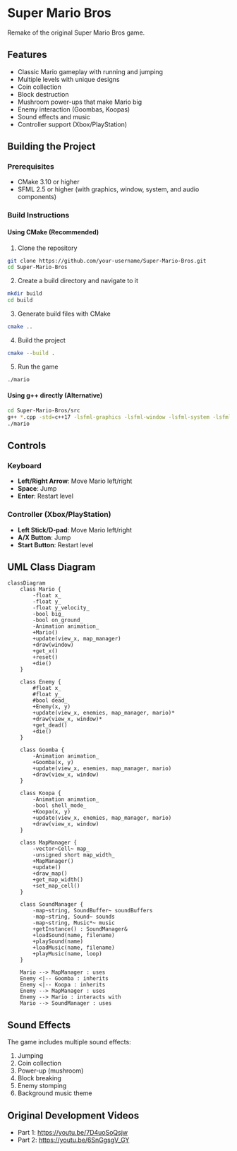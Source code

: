 # Super Mario Bros
Remake of the original Super Mario Bros game.

## Features
- Classic Mario gameplay with running and jumping
- Multiple levels with unique designs
- Coin collection
- Block destruction
- Mushroom power-ups that make Mario big
- Enemy interaction (Goombas, Koopas)
- Sound effects and music
- Controller support (Xbox/PlayStation)

## Building the Project

### Prerequisites
- CMake 3.10 or higher
- SFML 2.5 or higher (with graphics, window, system, and audio components)

### Build Instructions

#### Using CMake (Recommended)
1. Clone the repository
```bash
git clone https://github.com/your-username/Super-Mario-Bros.git
cd Super-Mario-Bros
```

2. Create a build directory and navigate to it
```bash
mkdir build
cd build
```

3. Generate build files with CMake
```bash
cmake ..
```

4. Build the project
```bash
cmake --build .
```

5. Run the game
```bash
./mario
```

#### Using g++ directly (Alternative)
```bash
cd Super-Mario-Bros/src
g++ *.cpp -std=c++17 -lsfml-graphics -lsfml-window -lsfml-system -lsfml-audio -o mario
./mario
```

## Controls

### Keyboard
- **Left/Right Arrow**: Move Mario left/right
- **Space**: Jump
- **Enter**: Restart level

### Controller (Xbox/PlayStation)
- **Left Stick/D-pad**: Move Mario left/right
- **A/X Button**: Jump
- **Start Button**: Restart level

## UML Class Diagram

```mermaid
classDiagram
    class Mario {
        -float x_
        -float y_
        -float y_velocity_
        -bool big_
        -bool on_ground_
        -Animation animation_
        +Mario()
        +update(view_x, map_manager)
        +draw(window)
        +get_x()
        +reset()
        +die()
    }
    
    class Enemy {
        #float x_
        #float y_
        #bool dead_
        +Enemy(x, y)
        +update(view_x, enemies, map_manager, mario)*
        +draw(view_x, window)*
        +get_dead()
        +die()
    }
    
    class Goomba {
        -Animation animation_
        +Goomba(x, y)
        +update(view_x, enemies, map_manager, mario)
        +draw(view_x, window)
    }
    
    class Koopa {
        -Animation animation_
        -bool shell_mode_
        +Koopa(x, y)
        +update(view_x, enemies, map_manager, mario)
        +draw(view_x, window)
    }
    
    class MapManager {
        -vector~Cell~ map_
        -unsigned short map_width_
        +MapManager()
        +update()
        +draw_map()
        +get_map_width()
        +set_map_cell()
    }
    
    class SoundManager {
        -map~string, SoundBuffer~ soundBuffers
        -map~string, Sound~ sounds
        -map~string, Music*~ music
        +getInstance() : SoundManager&
        +loadSound(name, filename)
        +playSound(name)
        +loadMusic(name, filename)
        +playMusic(name, loop)
    }
    
    Mario --> MapManager : uses
    Enemy <|-- Goomba : inherits
    Enemy <|-- Koopa : inherits
    Enemy --> MapManager : uses
    Enemy --> Mario : interacts with
    Mario --> SoundManager : uses
```

## Sound Effects
The game includes multiple sound effects:
1. Jumping
2. Coin collection
3. Power-up (mushroom)
4. Block breaking
5. Enemy stomping
6. Background music theme

## Original Development Videos
- Part 1: https://youtu.be/7D4uoSoQsjw
- Part 2: https://youtu.be/6SnGgsgV_GY
